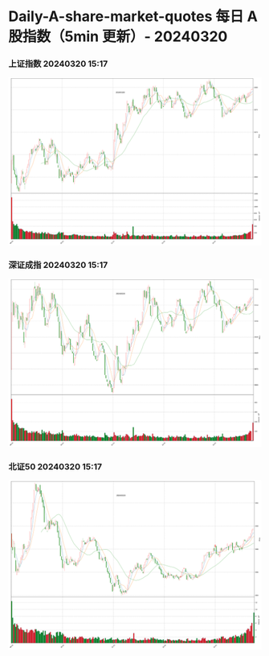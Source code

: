 
# Daily-A-share-market-quotes 每日 A 股指数（5min 更新）- 20240320

### 上证指数 20240320 15:17
![](./fig/2024/3/20240320-sh000001.png)

### 深证成指 20240320 15:17
![](./fig/2024/3/20240320-sz399001.png)

### 北证50 20240320 15:17
![](./fig/2024/3/20240320-bj899050.png)
